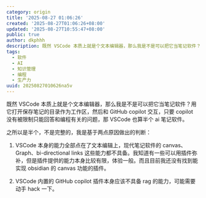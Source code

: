 ```yaml
---
category: origin
title: '2025-08-27 01:06:26'
created: '2025-08-27T01:06:26+08:00'
updated: '2025-08-27T10:55:47+08:00'
public: true
author: dkphhh
description: 既然 VSCode 本质上就是个文本编辑器，那么我是不是可以把它当笔记软件？用它打开保存笔记的目录作为工作区……
tags:
  - 软件
  - AI
  - 知识管理
  - 编程
  - 生产力
uuid: 20250827010626na5v
---
```


既然 VSCode 本质上就是个文本编辑器，那么我是不是可以把它当笔记软件？用它打开保存笔记的目录作为工作区，然后和 GitHub copilot 交互，只要 copilot 没有被限制只能回答和编程有关的问题，那 VSCode 也算半个 ai 笔记软件。

之所以是半个，不是完整的，我是基于两点原因做出的判断：

1.  VSCode 本身的能力全部点在了文本编辑上，现代笔记软件的 canvas、Graph、bi-directional links 这些能力都不具备。我知道有一些可以用插件弥补，但是插件提供的能力本身比较有限，体验一般。而且目前我还没有找到能实现 obsidian 的 canvas 功能的插件。

2.  VSCode 内置的 GitHub copilot 插件本身应该不具备 rag 的能力，可能需要动手 hack 一下。
